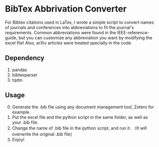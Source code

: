 # BibTex Abbrivation Converter
For Bibtex citations used in LaTex, I wrote a simple script to convert names of journals and conferences into abbreviations to fit the journal's requirements. Common abbreviations were found in the IEEE-reference-guide, but you can customize any abbreviation you want by modifying the excel file! Also, arXiv articles were treated specially in the code.

## Dependency 
1. pandas  
2. bibtexparser  
3. tqdm
  
## Usage
0. Generate the .bib file using any document management tool, Zotero for example. 
1. Put the excel file and the python script in the same folder, as well as your .bib file.  
2. Change the name of .bib file in the python script, and run it. （It will overwrite the original .bib file）
3. Enjoy!
